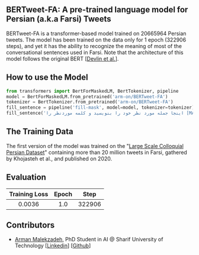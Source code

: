 BERTweet-FA: A pre-trained language model for Persian (a.k.a Farsi) Tweets
---

BERTweet-FA is a transformer-based model trained on 20665964 Persian tweets. The model has been trained on the data only for 1 epoch (322906 steps), and yet it has the ability to recognize the meaning of most of the conversational sentences used in Farsi. Note that the architecture of this model follows the original BERT [[Devlin et al.](https://arxiv.org/abs/1810.04805)].

How to use the Model
---
```python
from transformers import BertForMaskedLM, BertTokenizer, pipeline
model = BertForMaskedLM.from_pretrained('arm-on/BERTweet-FA')
tokenizer = BertTokenizer.from_pretrained('arm-on/BERTweet-FA')
fill_sentence = pipeline('fill-mask', model=model, tokenizer=tokenizer)
fill_sentence('اینجا جمله مورد نظر خود را بنویسید و کلمه موردنظر را [MASK] کنید')
```

The Training Data
---
The first version of the model was trained on the "[Large Scale Colloquial Persian Dataset](https://iasbs.ac.ir/~ansari/lscp/)" containing more than 20 million tweets in Farsi, gathered by Khojasteh et al., and published on 2020.

Evaluation
---

| Training Loss | Epoch | Step  |
|:-------------:|:-----:|:-----:|
| 0.0036        | 1.0   | 322906 |

Contributors
---
- [Arman Malekzadeh](http://ce.sharif.edu/~malekzaadeh/), PhD Student in AI @ Sharif University of Technology [[Linkedin](https://www.linkedin.com/in/arman-malekzadeh/)] [[Github](https://github.com/arm-on)]
